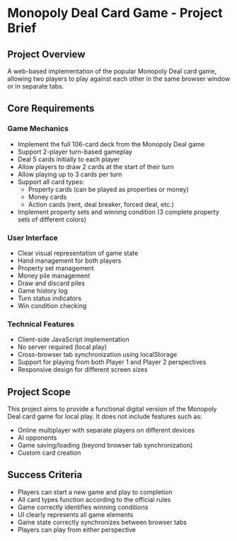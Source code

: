 # Monopoly Deal Card Game - Project Brief

## Project Overview

A web-based implementation of the popular Monopoly Deal card game, allowing two players to play against each other in the same browser window or in separate tabs.

## Core Requirements

### Game Mechanics

- Implement the full 106-card deck from the Monopoly Deal game
- Support 2-player turn-based gameplay
- Deal 5 cards initially to each player
- Allow players to draw 2 cards at the start of their turn
- Allow playing up to 3 cards per turn
- Support all card types:
  - Property cards (can be played as properties or money)
  - Money cards
  - Action cards (rent, deal breaker, forced deal, etc.)
- Implement property sets and winning condition (3 complete property sets of different colors)

### User Interface

- Clear visual representation of game state
- Hand management for both players
- Property set management
- Money pile management
- Draw and discard piles
- Game history log
- Turn status indicators
- Win condition checking

### Technical Features

- Client-side JavaScript implementation
- No server required (local play)
- Cross-browser tab synchronization using localStorage
- Support for playing from both Player 1 and Player 2 perspectives
- Responsive design for different screen sizes

## Project Scope

This project aims to provide a functional digital version of the Monopoly Deal card game for local play. It does not include features such as:

- Online multiplayer with separate players on different devices
- AI opponents
- Game saving/loading (beyond browser tab synchronization)
- Custom card creation

## Success Criteria

- Players can start a new game and play to completion
- All card types function according to the official rules
- Game correctly identifies winning conditions
- UI clearly represents all game elements
- Game state correctly synchronizes between browser tabs
- Players can play from either perspective

